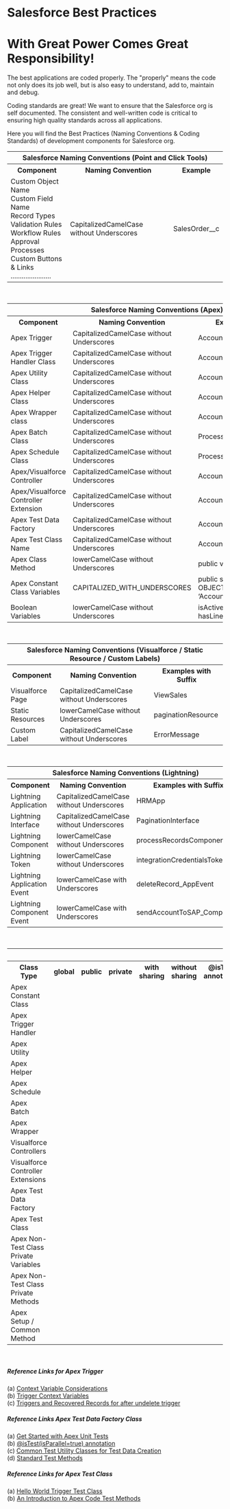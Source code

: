 # Salesforce Best Practices
# With Great Power Comes Great Responsibility!


The best applications are coded properly. The "properly" means the code not only does its job well, but is also easy to understand, add to, maintain and debug.

Coding standards are great! We want to ensure that the Salesforce org is self documented. The consistent and well-written code is critical to ensuring high quality standards across all applications. 

Here you will find the Best Practices (Naming Conventions & Coding Standards) of development components for Salesforce org.

<table>
	<tr>
		<th colspan="3">Salesforce Naming Conventions (Point and Click Tools)</th>
	</tr>
	<tr>
		<th>Component</th>
		<th>Naming Convention</th>
		<th>Example</th>
	</tr>
	<tr>
		<td>
			Custom Object Name<br/>
			Custom Field Name<br/>
			Record Types<br/>
			Validation Rules<br/>
			Workflow Rules<br/>
			Approval Processes<br/>
			Custom Buttons & Links<br/>
			......................<br/>
		</td>
		<td>CapitalizedCamelCase without Underscores</td>
		<td>SalesOrder__c</td>
	</tr>
</table>

<br/>

<table>
	<tr>
		<th colspan="3">Salesforce Naming Conventions (Apex)</th>
	</tr>
	<tr>
		<th>Component</th>
		<th>Naming Convention</th>
		<th>Examples with Suffix</th>
	</tr>
	<tr>
		<td>Apex Trigger</td>
		<td>CapitalizedCamelCase without Underscores</td>
		<td>AccountTrigger</td>
	</tr>
	<tr>
		<td>Apex Trigger Handler Class</td>
		<td>CapitalizedCamelCase without Underscores</td>
		<td>AccountTriggerHandler</td>
	</tr>
	<tr>
		<td>Apex Utility Class</td>
		<td>CapitalizedCamelCase without Underscores</td>
		<td>AccountUtility</td>
	</tr>
	<tr>
		<td>Apex Helper Class</td>
		<td>CapitalizedCamelCase without Underscores</td>
		<td>AccountRollupHelper</td>
	</tr>
	<tr>
		<td>Apex Wrapper class</td>
		<td>CapitalizedCamelCase without Underscores</td>
		<td>AccountWrapper</td>
	</tr>
	<tr>
		<td>Apex Batch Class</td>
		<td>CapitalizedCamelCase without Underscores</td>
		<td>ProcessAccountsBatch</td>
	</tr>
	<tr>
		<td>Apex Schedule Class</td>
		<td>CapitalizedCamelCase without Underscores</td>
		<td>ProcessAccountsBatchSchedule</td>
	</tr>
	<tr>
		<td>Apex/Visualforce Controller</td>
		<td>CapitalizedCamelCase without Underscores</td>
		<td>AccountController</td>
	</tr>
	<tr>
		<td>Apex/Visualforce Controller Extension</td>
		<td>CapitalizedCamelCase without Underscores</td>
		<td>AccountControllerExtension</td>
	</tr>
	<tr>
		<td>Apex Test Data Factory</td>
		<td>CapitalizedCamelCase without Underscores</td>
		<td>AccountTestDataFactory</td>
	</tr>
	<tr>
		<td>Apex Test Class Name</td>
		<td>CapitalizedCamelCase without Underscores</td>
		<td>AccountTest</td>
	</tr>
	<tr>
		<td>Apex Class Method</td>
		<td>lowerCamelCase without Underscores</td>
		<td>public void calculateSales(){}</td>
	</tr>
	<tr>
		<td>Apex Constant Class Variables</td>
		<td>CAPITALIZED_WITH_UNDERSCORES</td>
		<td>public static final OBJECT_TYPE_ACCOUNT = ‘Account’;</td>
	</tr>
	<tr>
		<td>Boolean Variables</td>
		<td>lowerCamelCase without Underscores</td>
		<td>isActive, hasErrors, hasLineItems, isSuccess etc.</td>
	</tr>
</table>

<br/>

<table>
	<tr>
		<th colspan="3">Salesforce Naming Conventions (Visualforce / Static Resource / Custom Labels)</th>
	</tr>
	<tr>
		<th>Component</th>
		<th>Naming Convention</th>
		<th>Examples with Suffix</th>
	</tr>
	<tr>
		<td>Visualforce Page</td>
		<td>CapitalizedCamelCase without Underscores</td>
		<td>ViewSales</td>
	</tr>
	<tr>
		<td>Static Resources</td>
		<td>lowerCamelCase without Underscores</td>
		<td>paginationResource</td>
	</tr>
	<tr>
		<td>Custom Label</td>
		<td>CapitalizedCamelCase without Underscores</td>
		<td>ErrorMessage</td>
	</tr>
</table>

<br/>

<table>
	<tr>
		<th colspan="3">Salesforce Naming Conventions (Lightning)</th>
	</tr>
	<tr>
		<th>Component</th>
		<th>Naming Convention</th>
		<th>Examples with Suffix</th>
	</tr>
	<tr>
		<td>Lightning Application</td>
		<td>CapitalizedCamelCase without Underscores</td>
		<td>HRMApp</td>
	</tr>
	<tr>
		<td>Lightning Interface</td>
		<td>CapitalizedCamelCase without Underscores</td>
		<td>PaginationInterface</td>
	</tr>
	<tr>
		<td>Lightning Component</td>
		<td>lowerCamelCase without Underscores</td>
		<td>processRecordsComponent</td>
	</tr>
	<tr>
		<td>Lightning Token</td>
		<td>lowerCamelCase without Underscores</td>
		<td>integrationCredentialsToken</td>
	</tr>
	<tr>
		<td>Lightning Application Event</td>
		<td>lowerCamelCase with Underscores</td>
		<td>deleteRecord_AppEvent</td>
	</tr>
	<tr>
		<td>Lightning Component Event</td>
		<td>lowerCamelCase with Underscores</td>
		<td>sendAccountToSAP_CompEvent</td>
	</tr>
</table>

<br/>

<table>
	<tr>
		<th colspan="12">Acceptable Keywords & Access Modifiers (Y)</th>
	</tr>
	<tr>
		<th>Class Type</th>
		<th>global</th>
		<th>public</th>
		<th>private</th>
		<th>with sharing</th>
		<th>without sharing</th>		
		<th>@isTest annotation</th>
		<th>@isTest(SeeAllData=false) annotation</th>
		<th>@isTest(SeeAllData=true) annotation</th>
		<th>@isTest(isParallel=true) annotation</th>
		<th>@testSetup annotation</th>
		<th>@TestVisible annotation</th>
	</tr>
	<tr>
		<td>Apex Constant Class</td>
		<td></td>
		<td></td>
		<td></td>
		<td></td>
		<td></td>
		<td></td>
		<td></td>
		<td></td>
		<td></td>
		<td></td>
		<td></td>
	</tr>
	<tr>
		<td>Apex Trigger Handler</td>
		<td></td>
		<td></td>
		<td></td>
		<td></td>
		<td></td>
		<td></td>
		<td></td>
		<td></td>
		<td></td>
		<td></td>
		<td></td>
	</tr>
	<tr>
		<td>Apex Utility</td>
		<td></td>
		<td></td>
		<td></td>
		<td></td>
		<td></td>
		<td></td>
		<td></td>
		<td></td>
		<td></td>
		<td></td>
		<td></td>
	</tr>
	<tr>
		<td>Apex Helper</td>
		<td></td>
		<td></td>
		<td></td>
		<td></td>
		<td></td>
		<td></td>
		<td></td>
		<td></td>
		<td></td>
		<td></td>
		<td></td>
	</tr>
	<tr>
		<td>Apex Schedule</td>
		<td></td>
		<td></td>
		<td></td>
		<td></td>
		<td></td>
		<td></td>
		<td></td>
		<td></td>
		<td></td>
		<td></td>
		<td></td>
	</tr>
	<tr>
		<td>Apex Batch</td>
		<td></td>
		<td></td>
		<td></td>
		<td></td>
		<td></td>
		<td></td>
		<td></td>
		<td></td>
		<td></td>
		<td></td>
		<td></td>
	</tr>
	<tr>
		<td>Apex Wrapper</td>
		<td></td>
		<td></td>
		<td></td>
		<td></td>
		<td></td>
		<td></td>
		<td></td>
		<td></td>
		<td></td>
		<td></td>
		<td></td>
	</tr>
	<tr>
		<td>Visualforce Controllers</td>
		<td></td>
		<td></td>
		<td></td>
		<td></td>
		<td></td>
		<td></td>
		<td></td>
		<td></td>
		<td></td>
		<td></td>
		<td></td>
	</tr>
	<tr>
		<td>Visualforce Controller Extensions</td>
		<td></td>
		<td></td>
		<td></td>
		<td></td>
		<td></td>
		<td></td>
		<td></td>
		<td></td>
		<td></td>
		<td></td>
		<td></td>
	</tr>
	<tr>
		<td>Apex Test Data Factory</td>
		<td></td>
		<td></td>
		<td></td>
		<td></td>
		<td></td>
		<td></td>
		<td></td>
		<td></td>
		<td></td>
		<td></td>
		<td></td>
	</tr>
	<tr>
		<td>Apex Test Class</td>
		<td></td>
		<td></td>
		<td></td>
		<td></td>
		<td></td>
		<td></td>
		<td></td>
		<td></td>
		<td></td>
		<td></td>
		<td></td>
	</tr>
	<tr>
		<td>Apex Non-Test Class Private Variables</td>
		<td></td>
		<td></td>
		<td></td>
		<td></td>
		<td></td>
		<td></td>
		<td></td>
		<td></td>
		<td></td>
		<td></td>
		<td></td>
	</tr>
	<tr>
		<td>Apex Non-Test Class Private Methods</td>
		<td></td>
		<td></td>
		<td></td>
		<td></td>
		<td></td>
		<td></td>
		<td></td>
		<td></td>
		<td></td>
		<td></td>
		<td></td>
	</tr>
	<tr>
		<td>Apex Setup / Common Method</td>
		<td></td>
		<td></td>
		<td></td>
		<td></td>
		<td></td>
		<td></td>
		<td></td>
		<td></td>
		<td></td>
		<td></td>
		<td></td>
	</tr>
</table>


<br/>

##### Reference Links for Apex Trigger
(a) <a href="https://developer.salesforce.com/docs/atlas.en-us.apexcode.meta/apexcode/apex_triggers_context_variables_considerations.htm" target="_blank" alt="Context Variable Considerations">Context Variable Considerations</a><br/>
(b) <a href="https://developer.salesforce.com/docs/atlas.en-us.apexcode.meta/apexcode/apex_triggers_context_variables.htm" target="_blank" alt="Trigger Context Variables">Trigger Context Variables</a><br/>
(c) <a href="https://developer.salesforce.com/docs/atlas.en-us.apexcode.meta/apexcode/apex_triggers_recovered_records.htm" target="_blank" alt="Triggers and Recovered Records">Triggers and Recovered Records for after undelete trigger</a><br/>

##### Reference Links Apex Test Data Factory Class
(a) <a href="https://trailhead.salesforce.com/en/modules/apex_testing/units/apex_testing_intro" target="_blank" alt="Get Started with Apex Unit Tests">Get Started with Apex Unit Tests</a><br/>
(b) <a href="http://releasenotes.docs.salesforce.com/en-us/winter18/release-notes/rn_apex_annotation_istest_isparallel.htm" target="_blank" alt="@isTest(isParallel=true) annotation">@isTest(isParallel=true) annotation</a><br/>
(c) <a href="https://developer.salesforce.com/docs/atlas.en-us.apexcode.meta/apexcode/apex_testing_utility_classes.htm" target="_blank" alt="Common Test Utility Classes for Test Data Creation">Common Test Utility Classes for Test Data Creation</a><br/>
(d) <a href="https://developer.salesforce.com/docs/atlas.en-us.apexcode.meta/apexcode/apex_methods_system_test.htm" target="_blank" alt="Standard Test Methods">Standard Test Methods</a><br/>

##### Reference Links for Apex Test Class
(a) <a href="https://developer.salesforce.com/docs/atlas.en-us.apexcode.meta/apexcode/apex_qs_test.htm" target="_blank" alt="Hello World Trigger Test Class">Hello World Trigger Test Class</a><br/>
(b) <a href="https://developer.salesforce.com/page/An_Introduction_to_Apex_Code_Test_Methods" target="_blank" alt="An Introduction to Apex Code Test Methods">An Introduction to Apex Code Test Methods</a><br/>
